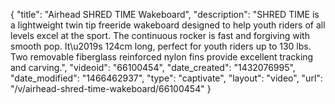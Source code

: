 {
    "title": "Airhead SHRED TIME Wakeboard",
    "description": "SHRED TIME is a lightweight twin tip freeride wakeboard designed to help youth riders of all levels excel at the sport. The continuous rocker is fast and forgiving with smooth pop. It\u2019s 124cm long, perfect for youth riders up to 130 lbs. Two removable fiberglass reinforced nylon fins provide excellent tracking and carving.",
    "videoid": "66100454",
    "date_created": "1432076995",
    "date_modified": "1466462937",
    "type": "captivate",
    "layout": "video",
    "url": "\/v\/airhead-shred-time-wakeboard\/66100454"
}